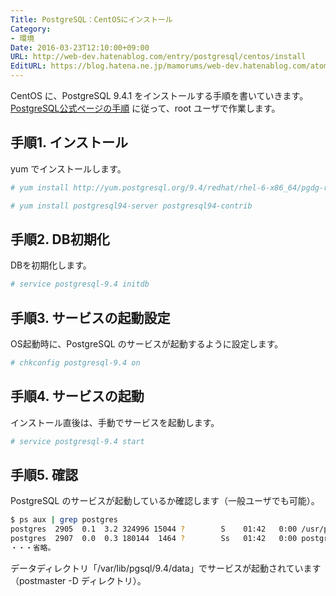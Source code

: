 ```yaml
---
Title: PostgreSQL：CentOSにインストール
Category:
- 環境
Date: 2016-03-23T12:10:00+09:00
URL: http://web-dev.hatenablog.com/entry/postgresql/centos/install
EditURL: https://blog.hatena.ne.jp/mamorums/web-dev.hatenablog.com/atom/entry/10328749687178926175
---
```


CentOS に、PostgreSQL 9.4.1 をインストールする手順を書いていきます。[PostgreSQL公式ページの手順](http://www.postgresql.org/download/linux/redhat/) に従って、root ユーザで作業します。


## 手順1. インストール
yum でインストールします。

```bash
# yum install http://yum.postgresql.org/9.4/redhat/rhel-6-x86_64/pgdg-redhat94-9.4-1.noarch.rpm
```

```bash
# yum install postgresql94-server postgresql94-contrib
```


## 手順2. DB初期化
DBを初期化します。

```bash
# service postgresql-9.4 initdb
```


## 手順3. サービスの起動設定
OS起動時に、PostgreSQL のサービスが起動するように設定します。

```bash
# chkconfig postgresql-9.4 on
```


## 手順4. サービスの起動
インストール直後は、手動でサービスを起動します。

```bash
# service postgresql-9.4 start
```


## 手順5. 確認
PostgreSQL のサービスが起動しているか確認します（一般ユーザでも可能）。

```bash
$ ps aux | grep postgres
postgres  2905  0.1  3.2 324996 15044 ?        S    01:42   0:00 /usr/pgsql-9.4/bin/postmaster -D /var/lib/pgsql/9.4/data
postgres  2907  0.0  0.3 180144  1464 ?        Ss   01:42   0:00 postgres: logger process
・・・省略。
```

データディレクトリ「/var/lib/pgsql/9.4/data」でサービスが起動されています（postmaster -D ディレクトリ）。

